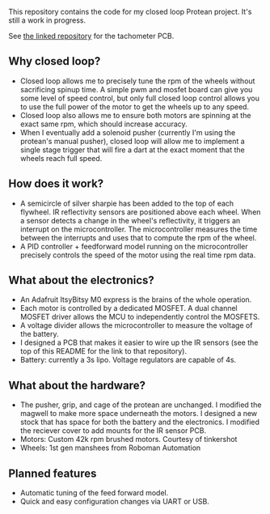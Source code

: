 This repository contains the code for my closed loop Protean project. It's still a work in progress.

See [the linked repository](https://github.com/MarkGhebrial/nerf-tachometer-board) for the tachometer PCB.

## Why closed loop?
- Closed loop allows me to precisely tune the rpm of the wheels without sacrificing spinup time. A simple pwm and mosfet board can give you some level of speed control, but only full closed loop control allows you to use the full power of the motor to get the wheels up to any speed.
- Closed loop also allows me to ensure both motors are spinning at the exact same rpm, which should increase accuracy.
- When I eventually add a solenoid pusher (currently I'm using the protean's manual pusher), closed loop will allow me to implement a single stage trigger that will fire a dart at the exact moment that the wheels reach full speed.

## How does it work?
- A semicircle of silver sharpie has been added to the top of each flywheel. IR reflectivity sensors are positioned above each wheel. When a sensor detects a change in the wheel's reflectivity, it triggers an interrupt on the microcontroller. The microcontroller measures the time between the interrupts and uses that to compute the rpm of the wheel.
- A PID controller + feedforward model running on the microcontroller precisely controls the speed of the motor using the real time rpm data.

## What about the electronics?
- An Adafruit ItsyBitsy M0 express is the brains of the whole operation.
- Each motor is controlled by a dedicated MOSFET. A dual channel MOSFET driver allows the MCU to independently control the MOSFETS.
- A voltage divider allows the microcontroller to measure the voltage of the battery.
- I designed a PCB that makes it easier to wire up the IR sensors (see the top of this README for the link to that repository).
- Battery: currently a 3s lipo. Voltage regulators are capable of 4s.

## What about the hardware?
- The pusher, grip, and cage of the protean are unchanged. I modified the magwell to make more space underneath the motors. I designed a new stock that has space for both the battery and the electronics. I modified the reciever cover to add mounts for the IR sensor PCB.
- Motors: Custom 42k rpm brushed motors. Courtesy of tinkershot 
- Wheels: 1st gen manshees from Roboman Automation

## Planned features
- Automatic tuning of the feed forward model.
- Quick and easy configuration changes via UART or USB.
